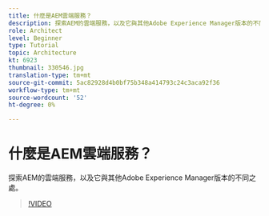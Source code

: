 ```yaml
---
title: 什麼是AEM雲端服務？
description: 探索AEM的雲端服務，以及它與其他Adobe Experience Manager版本的不同之處。
role: Architect
level: Beginner
type: Tutorial
topic: Architecture
kt: 6923
thumbnail: 330546.jpg
translation-type: tm+mt
source-git-commit: 5ac82928d4b0bf75b348a414793c24c3aca92f36
workflow-type: tm+mt
source-wordcount: '52'
ht-degree: 0%

---
```



# 什麼是AEM雲端服務？

探索AEM的雲端服務，以及它與其他Adobe Experience Manager版本的不同之處。

>[!VIDEO](https://video.tv.adobe.com/v/330546/?quality=12&learn=on)